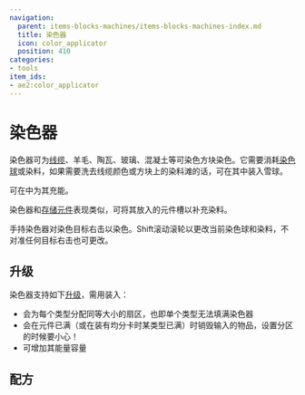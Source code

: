 ```yaml
---
navigation:
  parent: items-blocks-machines/items-blocks-machines-index.md
  title: 染色器
  icon: color_applicator
  position: 410
categories:
- tools
item_ids:
- ae2:color_applicator
---
```


# 染色器

<ItemImage id="color_applicator" scale="4" />

染色器可为[线缆](cables.md)、羊毛、陶瓦、玻璃、混凝土等可染色方块染色。它需要消耗[染色球](paintballs.md)或染料，如果需要洗去线缆颜色或方块上的染料滩的话，可在其中装入雪球。

可在<ItemLink id="charger" />中为其充能。

染色器和[存储元件](storage_cells.md)表现类似，可将其放入<ItemLink id="chest" />的元件槽以补充染料。

手持染色器对染色目标右击以染色。Shift滚动滚轮以更改当前染色球和染料，不对准任何目标右击也可更改。

## 升级

染色器支持如下[升级](upgrade_cards.md)，需用<ItemLink id="cell_workbench" />装入：

*   <ItemLink id="equal_distribution_card" />会为每个类型分配同等大小的扇区，也即单个类型无法填满染色器
*   <ItemLink id="void_card" />会在元件已满（或在装有均分卡时某类型已满）时销毁输入的物品，设置分区的时候要小心！
*   <ItemLink id="energy_card" />可增加其能量容量

## 配方

<RecipeFor id="color_applicator" />
